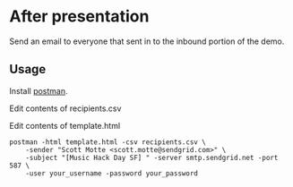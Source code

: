 # After presentation

Send an email to everyone that sent in to the inbound portion of the demo.

## Usage

Install [postman](https://github.com/zachlatta/postman).

Edit contents of recipients.csv

Edit contents of template.html

```
postman -html template.html -csv recipients.csv \
    -sender "Scott Motte <scott.motte@sendgrid.com>" \
    -subject "[Music Hack Day SF] " -server smtp.sendgrid.net -port 587 \
    -user your_username -password your_password
```
